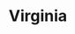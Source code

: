 ---
published:  false
title:			"Virginia"
post_path:	2019-04-12-virginia
date_start: 2019/04/12
date_end:   2019/04/14
lat:        38.7925
lon:        -77.3707
metadata:
  - year: 2019
  - cities:
      - Fairfax Station
  - states:
      - Virginia
  - countries:
      - United States
  - continents:
      - North America
  - regions:
      - United States
photos:
  - ext:    01.jpg
    class:  vertical
---